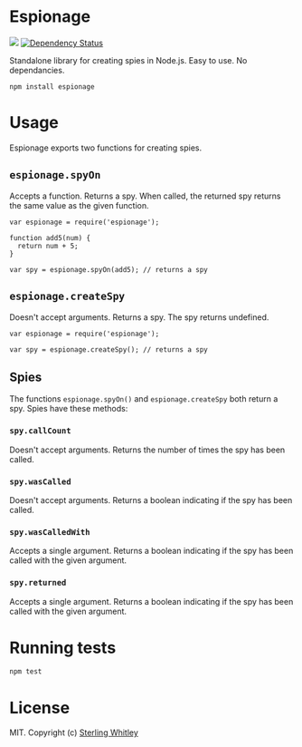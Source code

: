 # Espionage 
![](https://travis-ci.org/sterlingw/espionage.svg?branch=master)
[![Dependency Status](https://david-dm.org/sterlingw/espionage.svg)](https://david-dm.org/sterlingw/espionage)

Standalone library for creating spies in Node.js. Easy to use. No dependancies.

```
npm install espionage
```

# Usage
Espionage exports two functions for creating spies.

## `espionage.spyOn`
Accepts a function. Returns a spy. When called, the returned spy returns the same value as the given function.
```
var espionage = require('espionage');

function add5(num) {
  return num + 5;
}

var spy = espionage.spyOn(add5); // returns a spy
```

## `espionage.createSpy`
Doesn't accept arguments. Returns a spy. The spy returns undefined.
```
var espionage = require('espionage');

var spy = espionage.createSpy(); // returns a spy
```

## Spies
The functions `espionage.spyOn()` and `espionage.createSpy` both return a spy. Spies have these methods:

### `spy.callCount`
Doesn't accept arguments. Returns the number of times the spy has been called.

### `spy.wasCalled`
Doesn't accept arguments. Returns a boolean indicating if the spy has been called.

### `spy.wasCalledWith`
Accepts a single argument. Returns a boolean indicating if the spy has been called with the given argument.

### `spy.returned`
Accepts a single argument. Returns a boolean indicating if the spy has been called with the given argument.

# Running tests
`npm test`

# License
MIT. Copyright (c) [Sterling Whitley](http://sterlingw.com)
